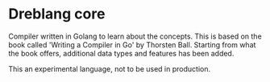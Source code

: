 # Dreblang core

Compiler written in Golang to learn about the concepts. This is based on the book called 'Writing a Compiler in Go' by Thorsten Ball. Starting from what the book offers, additional data types and features has been added.

This an experimental language, not to be used in production.

